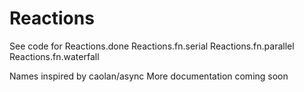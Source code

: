 Reactions
=========
See code for
Reactions.done
Reactions.fn.serial
Reactions.fn.parallel
Reactions.fn.waterfall

Names inspired by caolan/async
More documentation coming soon
